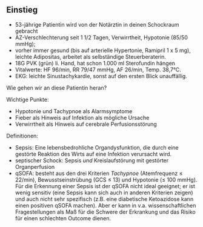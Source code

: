 ## Einstieg

- 53-jährige Patientin wird von der Notärztin in deinen Schockraum gebracht 
- AZ-Verschlechterung seit 1 1/2 Tagen, Verwirrtheit, Hypotonie (85/50 mmHg);
- vorher immer gesund (bis auf arterielle Hypertonie, Ramipril 1 x 5 mg), leichte Adipositas, arbeitet als selbständige Steuerberaterin.
- 18G PVK (grün) li. Hand, hat schon 1.000 ml Sterofundin hängen
- Vitalwerte: HF 96/min, RR 79/47 mmHg, AF 26/min, Temp. 38,7°C.
- EKG: leichte Sinustachykardie, sonst auf den ersten Blick unauffällig.

Wie gehen wir an diese Patientin heran?

Wichtige Punkte: 

- Hypotonie und Tachypnoe als Alarmsymptome
- Fieber als Hinweis auf Infektion als mögliche Ursache
- Verwirrtheit als Hinweis auf cerebrale Perfusionsstörung

Definitionen:

- Sepsis: Eine lebensbedrohliche Organdysfunktion, die durch eine gestörte Reaktion des Wirts auf eine Infektion verursacht wird.
- septischer Schock: Sepsis *und* Kreislaufstörung mit gestörter Organperfusion
- qSOFA: besteht aus den drei Kriterien *Tachypnoe* (Atemfrequenz ≤ 22/min), Bewusstseinstrübung (GCS ≤ 13) und Hypotonie (≤ 100 mmHg). Für die Erkennung einer Sepsis ist der qSOFA nicht ideal geeignet; er ist wenig sensitiv (eine Sepsis kann sich auch in anderen Kriterien zeigen) und auch nicht sehr spezifisch (z.B. eine diabetische Ketoazidose kann einen positiven qSOFA machen). Aber er kann in v.a. wissenschaftlichen Fragestellungen als Maß für die Schwere der Erkrankung und das Risiko für einen schlechten Outcome dienen.
